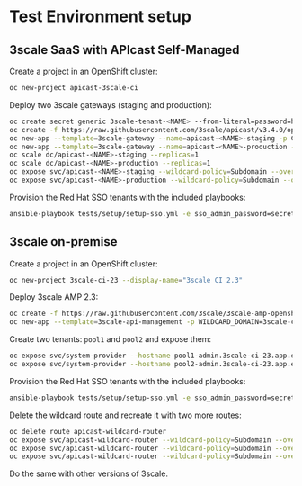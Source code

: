 # Test Environment setup

## 3scale SaaS with APIcast Self-Managed

Create a project in an OpenShift cluster:

```sh
oc new-project apicast-3scale-ci
```

Deploy two 3scale gateways (staging and production):

```sh
oc create secret generic 3scale-tenant-<NAME> --from-literal=password=https://<TOKEN>@<NAME>-admin.3scale.net
oc create -f https://raw.githubusercontent.com/3scale/apicast/v3.4.0/openshift/apicast-template.yml
oc new-app --template=3scale-gateway --name=apicast-<NAME>-staging -p CONFIGURATION_URL_SECRET=3scale-tenant-<NAME> -p CONFIGURATION_CACHE=0 -p RESPONSE_CODES=true -p LOG_LEVEL=info -p CONFIGURATION_LOADER=lazy -p APICAST_NAME=apicast-<NAME>-staging -p DEPLOYMENT_ENVIRONMENT=sandbox -p IMAGE_NAME=quay.io/3scale/apicast:v3.4.0
oc new-app --template=3scale-gateway --name=apicast-<NAME>-production -p CONFIGURATION_URL_SECRET=3scale-tenant-<NAME> -p CONFIGURATION_CACHE=60 -p RESPONSE_CODES=true -p LOG_LEVEL=info -p CONFIGURATION_LOADER=boot -p APICAST_NAME=apicast-<NAME>-production -p DEPLOYMENT_ENVIRONMENT=production -p IMAGE_NAME=quay.io/3scale/apicast:v3.4.0
oc scale dc/apicast-<NAME>-staging --replicas=1
oc scale dc/apicast-<NAME>-production --replicas=1
oc expose svc/apicast-<NAME>-staging --wildcard-policy=Subdomain --overrides='{ "apiVersion": "route.openshift.io/v1", "kind": "Route", "spec": { "tls": { "insecureEdgeTerminationPolicy": "Allow", "termination": "edge" } } }' --hostname=wildcard.<NAME>-staging.app...
oc expose svc/apicast-<NAME>-production --wildcard-policy=Subdomain --overrides='{ "apiVersion": "route.openshift.io/v1", "kind": "Route", "spec": { "tls": { "insecureEdgeTerminationPolicy": "Allow", "termination": "edge" } } }' --hostname=wildcard.<NAME>-production.app...
```

Provision the Red Hat SSO tenants with the included playbooks:

```sh
ansible-playbook tests/setup/setup-sso.yml -e sso_admin_password=secret -e sso_hostname=sso.app.example.test
```

## 3scale on-premise

Create a project in an OpenShift cluster:

```sh
oc new-project 3scale-ci-23 --display-name="3scale CI 2.3"
```

Deploy 3scale AMP 2.3:

```sh
oc create -f https://raw.githubusercontent.com/3scale/3scale-amp-openshift-templates/2.3.0.GA/amp/amp.yml
oc new-app --template=3scale-api-management -p WILDCARD_DOMAIN=3scale-ci-23.app.example.test -p WILDCARD_POLICY=Subdomain
```

Create two tenants: `pool1` and `pool2` and expose them:

```sh
oc expose svc/system-provider --hostname pool1-admin.3scale-ci-23.app.example.test --overrides='{ "apiVersion": "route.openshift.io/v1", "kind": "Route", "spec": { "tls": { "insecureEdgeTerminationPolicy": "Allow", "termination": "edge" } } }' --name=pool1-admin
oc expose svc/system-provider --hostname pool2-admin.3scale-ci-23.app.example.test --overrides='{ "apiVersion": "route.openshift.io/v1", "kind": "Route", "spec": { "tls": { "insecureEdgeTerminationPolicy": "Allow", "termination": "edge" } } }' --name=pool2-admin
```

Provision the Red Hat SSO tenants with the included playbooks:

```sh
ansible-playbook tests/setup/setup-sso.yml -e sso_admin_password=secret -e sso_hostname=sso.app.example.test
```

Delete the wildcard route and recreate it with two more routes:

```sh
oc delete route apicast-wildcard-router
oc expose svc/apicast-wildcard-router --wildcard-policy=Subdomain --overrides='{ "apiVersion": "route.openshift.io/v1", "kind": "Route", "spec": { "tls": { "insecureEdgeTerminationPolicy": "Allow", "termination": "edge" } } }'  --hostname=apicast-wildcard.pool1.3scale-ci-23.app.example.test --name=pool1-apicast-wildcard-router
oc expose svc/apicast-wildcard-router --wildcard-policy=Subdomain --overrides='{ "apiVersion": "route.openshift.io/v1", "kind": "Route", "spec": { "tls": { "insecureEdgeTerminationPolicy": "Allow", "termination": "edge" } } }'  --hostname=apicast-wildcard.pool2.3scale-ci-23.app.example.test --name=pool2-apicast-wildcard-router
oc expose svc/apicast-wildcard-router --wildcard-policy=Subdomain --overrides='{ "apiVersion": "route.openshift.io/v1", "kind": "Route", "spec": { "tls": { "insecureEdgeTerminationPolicy": "Allow", "termination": "edge" } } }'  --hostname=apicast-wildcard.3scale-ci-23.app.example.test --name=apicast-wildcard-router
```

Do the same with other versions of 3scale.
